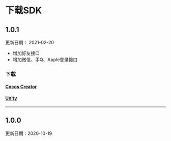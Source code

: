 # 下载SDK

## 1.0.1
更新日期： 2021-02-20
- 增加好友接口
- 增加微信、手Q、Apple登录接口

### 下载 
#### [Cocos Creator](https://cdn.jsdelivr.net/gh/ceilwoo/BeeSdkDoc@latest/release/cocoscreator/1.0.1/BeeSdk.ts)
#### [Unity](https://cdn.jsdelivr.net/gh/ceilwoo/BeeSdkDoc@latest/release/unity/1.0.1/BeeSdk.cs)

------------
## 1.0.0
更新日期：2020-10-19

